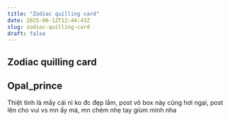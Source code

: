 ```yaml
---
title: "Zodiac quilling card"
date: 2025-06-12T12:44:43Z
slug: zodiac-quilling-card
draft: false
---
```


## Zodiac quilling card

## Opal_prince

Thiệt tình là mấy cái nì ko đc đẹp lắm, post vô box này cũng hơi ngại, post lên cho vui vs mn ấy mà, mn chém nhẹ tay giùm mình nha